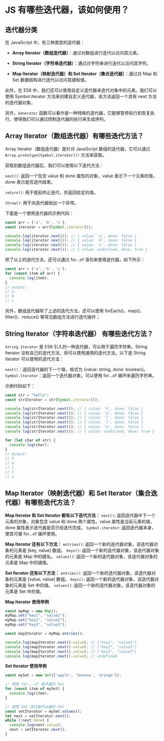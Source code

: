 # JS 有哪些迭代器，该如何使用？

## 迭代器分类
在 JavaScript 中，有三种类型的迭代器：

- **Array Iterator（数组迭代器）**：通过对数组进行迭代以访问其元素。

- **String Iterator（字符串迭代器）**：通过对字符串进行迭代以访问其字符。

- **Map Iterator（映射迭代器）和 Set Iterator（集合迭代器）**：通过对 Map 和 Set 数据结构进行迭代以访问其键和值。

此外，在 ES6 中，我们还可以使用自定义迭代器来迭代对象中的元素。我们可以使用 Symbol.iterator 方法来创建自定义迭代器，该方法返回一个具有 next 方法的迭代器对象。

另外，`Generator` 函数可以看作是一种特殊的迭代器，它能够暂停执行和恢复执行，使得我们可以通过控制迭代器的执行来生成序列。

## Array Iterator（数组迭代器）有哪些迭代方法？

Array Iterator（数组迭代器）是针对 JavaScript 数组的迭代器，它可以通过 `Array.prototype[Symbol.iterator]()` 方法来获取。

获取到数组迭代器后，我们可以使用以下迭代方法：

`next()`: 返回一个包含 value 和 done 属性的对象，value 表示下一个元素的值，done 表示是否迭代结束。

`return()`: 用于提前终止迭代，并返回给定的值。

`throw()`: 用于向迭代器抛出一个异常。

下面是一个使用迭代器的示例代码：
```js
const arr = ['a', 'b', 'c'];
const iterator = arr[Symbol.iterator]();

console.log(iterator.next()); // { value: 'a', done: false }
console.log(iterator.next()); // { value: 'b', done: false }
console.log(iterator.next()); // { value: 'c', done: false }
console.log(iterator.next()); // { value: undefined, done: true }
```

除了以上的迭代方法，还可以通过 for...of 语句来使用迭代器，如下所示：
```js
const arr = ['a', 'b', 'c'];
for (const item of arr) {
  console.log(item);
}
// output:
// a
// b
// c
```

另外，数组迭代器除了上述的迭代方法，还可以使用 forEach()、map()、filter()、reduce() 等常见数组方法进行迭代操作；

## String Iterator（字符串迭代器） 有哪些迭代方法？
`String Iterator` 是 ES6 引入的一种迭代器，可以用于遍历字符串。String Iterator 没有自己的迭代方法，但可以使用通用的迭代方法。以下是 String Iterator 可以使用的迭代方法：

`next()`：返回迭代器的下一个值，格式为 {value: string, done: boolean}。
`Symbol.iterator`：返回一个迭代器对象，可以使用 for...of 循环来遍历字符串。

示例代码如下：
```js
const str = "hello";
const strIterator = str[Symbol.iterator]();

console.log(strIterator.next()); // { value: 'h', done: false }
console.log(strIterator.next()); // { value: 'e', done: false }
console.log(strIterator.next()); // { value: 'l', done: false }
console.log(strIterator.next()); // { value: 'l', done: false }
console.log(strIterator.next()); // { value: 'o', done: false }
console.log(strIterator.next()); // { value: undefined, done: true }

for (let char of str) {
  console.log(char);
}
// Output:
// h
// e
// l
// l
// o
```

## Map Iterator（映射迭代器）和 Set Iterator（集合迭代器）有哪些迭代方法？

**Map Iterator 和 Set Iterator 都有以下迭代方法：**
`next()`: 返回迭代器中下一个元素的对象，对象包含 value 和 done 两个属性。value 属性是当前元素的值，done 属性表示迭代器是否已经迭代完成。
`Symbol.iterator`: 返回迭代器本身，使其可被 for...of 循环使用。


**Map Iterator 还有以下方法：**
`entries()`: 返回一个新的迭代器对象，该迭代器对象的元素是 [key, value] 数组。
`keys()`: 返回一个新的迭代器对象，该迭代器对象的元素是 Map 中的键名。
`values()`: 返回一个新的迭代器对象，该迭代器对象的元素是 Map 中的键值。


**Set Iterator 还有以下方法：**
`entries()`: 返回一个新的迭代器对象，该迭代器对象的元素是 [value, value] 数组。
`keys()`: 返回一个新的迭代器对象，该迭代器对象的元素是 Set 中的值。
`values()`: 返回一个新的迭代器对象，该迭代器对象的元素是 Set 中的值。


**Map Iterator 使用举例**
```js
const myMap = new Map();
myMap.set("key1", "value1");
myMap.set("key2", "value2");
myMap.set("key3", "value3");

const mapIterator = myMap.entries();

console.log(mapIterator.next().value); // ["key1", "value1"]
console.log(mapIterator.next().value); // ["key2", "value2"]
console.log(mapIterator.next().value); // ["key3", "value3"]
console.log(mapIterator.next().value); // undefined
```


**Set Iterator 使用举例**
```js
const mySet = new Set(['apple', 'banana', 'orange']);

// 使用 for...of 循环遍历 Set
for (const item of mySet) {
  console.log(item);
}

// 使用 Set 迭代器手动遍历 Set
const setIterator = mySet.values();
let next = setIterator.next();
while (!next.done) {
  console.log(next.value);
  next = setIterator.next();
}
```